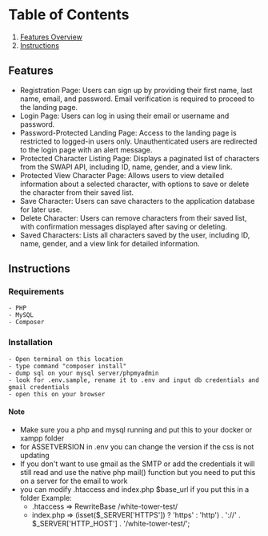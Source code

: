# Table of Contents
1. [Features Overview](#Features)
2. [Instructions](#Instructions)

## Features
- Registration Page: Users can sign up by providing their first name, last name, email, and password. Email verification is required to proceed to the landing page.
- Login Page: Users can log in using their email or username and password.
- Password-Protected Landing Page: Access to the landing page is restricted to logged-in users only. Unauthenticated users are redirected to the login page with an alert message.
- Protected Character Listing Page: Displays a paginated list of characters from the SWAPI API, including ID, name, gender, and a view link.
- Protected View Character Page: Allows users to view detailed information about a selected character, with options to save or delete the character from their saved list.
- Save Character: Users can save characters to the application database for later use.
- Delete Character: Users can remove characters from their saved list, with confirmation messages displayed after saving or deleting.
- Saved Characters: Lists all characters saved by the user, including ID, name, gender, and a view link for detailed information.

## Instructions

### Requirements
    - PHP
    - MySQL
    - Composer

### Installation
    - Open terminal on this location
    - type command "composer install"
    - dump sql on your mysql server/phpmyadmin
    - look for .env.sample, rename it to .env and input db credentials and gmail credentials
    - open this on your browser

#### Note
- Make sure you a php and mysql running and put this to your docker or xampp folder
- for ASSETVERSION in .env you can change the version if the css is not updating
- If you don't want to use gmail as the SMTP or add the credentials it will still read and use the native php mail() function but you need to put this on a server for the email to work
- you can modify .htaccess and index.php $base_url if you put this in a folder
Example:
    - .htaccess => RewriteBase /white-tower-test/
    - index.php => (isset($_SERVER['HTTPS']) ? 'https' : 'http') . '://' . $_SERVER['HTTP_HOST'] . '/white-tower-test/'; 

